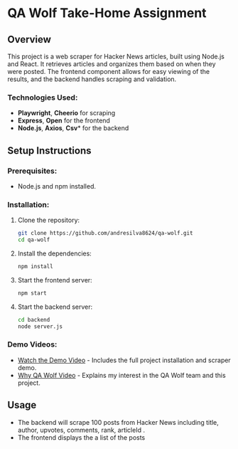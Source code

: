 # QA Wolf Take-Home Assignment

## Overview
This project is a web scraper for Hacker News articles, built using Node.js and React. It retrieves articles and organizes them based on when they were posted. The frontend component allows for easy viewing of the results, and the backend handles scraping and validation.

### Technologies Used:
- **Playwright**, **Cheerio** for scraping
- **Express**, **Open** for the frontend
- **Node.js**, **Axios**, **Csv*** for the backend

## Setup Instructions

### Prerequisites:
- Node.js and npm installed.

### Installation:
1. Clone the repository:
    ```bash
    git clone https://github.com/andresilva8624/qa-wolf.git
    cd qa-wolf
    ```

2. Install the dependencies:
    ```bash
    npm install
    ```
3. Start the frontend server:
    ```bash
    npm start
    ```

4. Start the backend server:
    ```bash
    cd backend
    node server.js
    ```



### Demo Videos:
- [Watch the Demo Video](LOOM_LINK_DEMO) - Includes the full project installation and scraper demo.
- [Why QA Wolf Video](LOOM_LINK_WHY_QA_WOLF) - Explains my interest in the QA Wolf team and this project.

## Usage
- The backend will scrape 100 posts from Hacker News including title, author, upvotes, comments, rank, articleId .
- The frontend displays the a list of the posts
